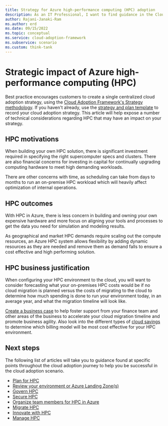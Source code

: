 ```yaml
---
title: Strategy for Azure high-performance computing (HPC) adoption
description: As an IT Professional, I want to find guidance in the Cloud Adoption Framework covering the strategy scenario for using Azure High-performance computing (HPC) as part of my IT strategy.
author: Rajani-Janaki-Ram
ms.author: erd
ms.date: 09/15/2022
ms.topic: conceptual
ms.service: cloud-adoption-framework
ms.subservice: scenario
ms.custom: think-tank
---
```


# Strategic impact of Azure high-performance computing (HPC)

Best practice encourages customers to create a single centralized cloud adoption strategy, using the [Cloud Adoption Framework's Strategy methodology](../../strategy/index.md). If you haven't already, use the [strategy and plan template](https://raw.githubusercontent.com/microsoft/CloudAdoptionFramework/master/plan/cloud-adoption-framework-strategy-plan-template.docx) to record your cloud adoption strategy. This article will help expose a number of technical considerations regarding HPC that may have an impact on your strategy.

## HPC motivations

When building your own HPC solution, there is significant investment required in specifying the right supercomputer specs and clusters. There are also financial concerns for investing in capital for continually upgrading computing hardware to meet high demanding workloads.

There are other concerns with time, as scheduling can take from days to months to run an on-premise HPC workload which will heavily affect optimization of internal operations.

## HPC outcomes

With HPC in Azure, there is less concern in building and owning your own expensive hardware and more focus on aligning your tools and processes to get the data you need for simulation and modeling results.

As geographical and market HPC demands require scaling out the compute resources, an Azure HPC system allows flexibility by adding dynamic resources as they are needed and remove them as demand falls to ensure a cost effective and high performing solution.


## HPC business justification

When configuring your HPC environment to the cloud, you will want to consider forecasting what your on-premises HPC costs would be if no cloud migration is planned versus the costs of migrating to the cloud to determine how much spending is done to run your environment today, in an average year, and what the migration timeline will look like.

[Create a business case](../../strategy/cloud-migration-business-case.md) to help foster support from your finance team and other areas of the business to accelerate your cloud migration timeline and promote business agility. Also look into the different types of [cloud savings](../../strategy/cloud-migration-business-case.md#cloud-savings) to determine which billing model will be most cost effective for your HPC environment.

## Next steps

The following list of articles will take you to guidance found at specific points throughout the cloud adoption journey to help you be successful in the cloud adoption scenario.

- [Plan for HPC](./plan.md)
- [Review your environment or Azure Landing Zone(s)](./ready.md)
- [Govern HPC](./govern.md)
- [Secure HPC](./secure.md)
- [Organize team members for HPC in Azure](./organize.md)
- [Migrate HPC](./migrate.md)
- [Innovate with HPC](./innovate.md)
- [Manage HPC](./manage.md)
